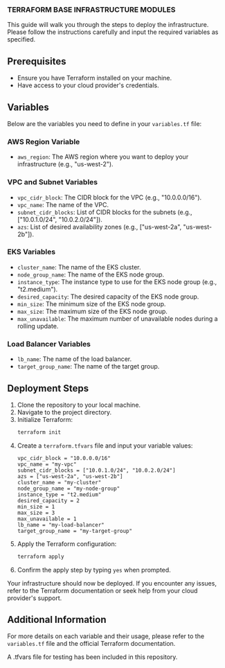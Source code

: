 ### TERRAFORM BASE INFRASTRUCTURE MODULES

This guide will walk you through the steps to deploy the infrastructure. Please follow the instructions carefully and input the required variables as specified.

## Prerequisites

- Ensure you have Terraform installed on your machine.
- Have access to your cloud provider's credentials.

## Variables

Below are the variables you need to define in your `variables.tf` file:

### AWS Region Variable

- `aws_region`: The AWS region where you want to deploy your infrastructure (e.g., "us-west-2").

### VPC and Subnet Variables

- `vpc_cidr_block`: The CIDR block for the VPC (e.g., "10.0.0.0/16").
- `vpc_name`: The name of the VPC.
- `subnet_cidr_blocks`: List of CIDR blocks for the subnets (e.g., ["10.0.1.0/24", "10.0.2.0/24"]).
- `azs`: List of desired availability zones (e.g., ["us-west-2a", "us-west-2b"]).

### EKS Variables

- `cluster_name`: The name of the EKS cluster.
- `node_group_name`: The name of the EKS node group.
- `instance_type`: The instance type to use for the EKS node group (e.g., "t2.medium").
- `desired_capacity`: The desired capacity of the EKS node group.
- `min_size`: The minimum size of the EKS node group.
- `max_size`: The maximum size of the EKS node group.
- `max_unavailable`: The maximum number of unavailable nodes during a rolling update.

### Load Balancer Variables

- `lb_name`: The name of the load balancer.
- `target_group_name`: The name of the target group.

## Deployment Steps

1. Clone the repository to your local machine.
2. Navigate to the project directory.
3. Initialize Terraform:
    ```sh
    terraform init
    ```
4. Create a `terraform.tfvars` file and input your variable values:
    ```hcl
    vpc_cidr_block = "10.0.0.0/16"
    vpc_name = "my-vpc"
    subnet_cidr_blocks = ["10.0.1.0/24", "10.0.2.0/24"]
    azs = ["us-west-2a", "us-west-2b"]
    cluster_name = "my-cluster"
    node_group_name = "my-node-group"
    instance_type = "t2.medium"
    desired_capacity = 2
    min_size = 1
    max_size = 3
    max_unavailable = 1
    lb_name = "my-load-balancer"
    target_group_name = "my-target-group"
    ```
5. Apply the Terraform configuration:
    ```sh
    terraform apply
    ```
6. Confirm the apply step by typing `yes` when prompted.

Your infrastructure should now be deployed. If you encounter any issues, refer to the Terraform documentation or seek help from your cloud provider's support.

## Additional Information

For more details on each variable and their usage, please refer to the `variables.tf` file and the official Terraform documentation.

A .tfvars file for testing has been included in this repository.

